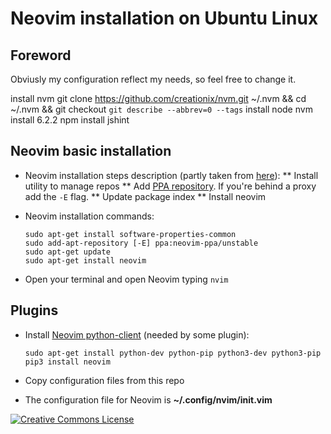 # Neovim installation on Ubuntu Linux
## Foreword
Obviusly my configuration reflect my needs, so feel free to change it.

install nvm
git clone https://github.com/creationix/nvm.git ~/.nvm && cd ~/.nvm && git checkout `git describe --abbrev=0 --tags`
install node
nvm install 6.2.2
npm install jshint

## Neovim basic installation
* Neovim installation steps description (partly taken from [here](https://github.com/neovim/neovim/wiki/Installing-Neovim)):
** Install utility to manage repos
** Add [PPA repository](https://launchpad.net/~neovim-ppa/+archive/ubuntu/unstable). If you're behind a proxy add the `-E` flag.
** Update package index
** Install neovim

* Neovim installation commands:
    ```
    sudo apt-get install software-properties-common
    sudo add-apt-repository [-E] ppa:neovim-ppa/unstable
    sudo apt-get update
    sudo apt-get install neovim
    ```
* Open your terminal and open Neovim typing `nvim`


## Plugins
* Install [Neovim python-client](https://github.com/neovim/python-client) (needed by some plugin):
    ```
    sudo apt-get install python-dev python-pip python3-dev python3-pip
    pip3 install neovim
    ```

* Copy configuration files from this repo
* The configuration file for Neovim is **~/.config/nvim/init.vim**

[![Creative Commons License](https://i.creativecommons.org/l/by-sa/4.0/80x15.png)](http://creativecommons.org/licenses/by-sa/4.0/)
